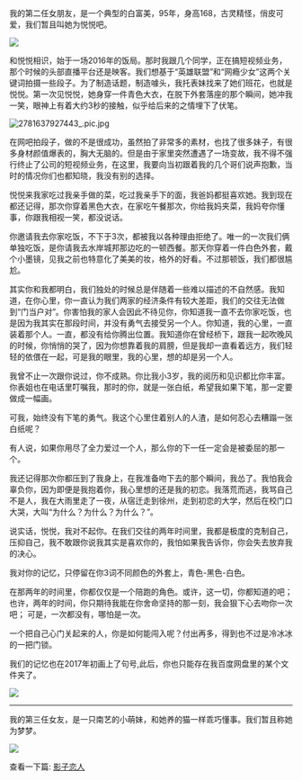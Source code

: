 我的第二任女朋友，是一个典型的白富美，95年，身高168，古灵精怪，俏皮可爱，我们暂且叫她为悦悦吧。

![](https://i.loli.net/2021/11/26/X8rEAaO4dnJp7ky.jpg)

和悦悦相识，始于一场2016年的饭局。那时我跟几个同学，正在搞短视频业务，那个时候的头部直播平台还是映客。我们想基于“英雄联盟”和“网瘾少女”这两个关键词拍摄一些段子。为了制造话题，制造噱头，我托表妹找来了她们班花，也就是悦悦。第一次见悦悦，她身穿一件青色大衣，在脱下外套落座的那个瞬间，她冲我一笑，眼神上有着大约3秒的接触，似乎给后来的之情埋下了伏笔。

![2781637927443_.pic.jpg](https://i.loli.net/2021/11/26/wER7yTZtzqKbkPG.jpg)

在网吧拍段子，做的不是很成功，虽然拍了非常多的素材，也找了很多妹子，有很多身材颜值爆表的，胸大无脑的。但是由于家里突然遭遇了一场变故，我不得不强行终止了公司的短视频业务，在这里，我要向当初跟着我的几个哥们说声抱歉，当时的情况你们也都知晓，我没有别的选择。

悦悦来我家吃过我亲手做的菜，吃过我亲手下的面，我爸妈都挺喜欢她。我到现在都还记得，那次你穿着黑色大衣，在家吃午餐那次，你给我妈夹菜，我妈夸你懂事，你跟我相视一笑，都没说话。

你邀请我去你家吃饭，不下于3次，都被我以各种理由拒绝了。唯一的一次我们俩单独吃饭，是你请我去水岸城邦那边吃的一顿西餐。那天你穿着一件白色外套，戴个小墨镜，见我之前也特意化了美美的妆，格外的好看。不过那顿饭，我们都很尴尬。

其实你和我都明白，我们独处的时候总是伴随着一些难以描述的不自然感。我知道，在你心里，你一直认为我们两家的经济条件有较大差距，我们的交往无法做到“门当户对”。你害怕我的家人会因此不待见你，你知道我一直不去你家吃饭，也是因为我其实在那段时间，并没有勇气去接受另一个人。你知道，我的心里，一直装着那个人。一直，都没有给你腾出位置。我知道你在曾经桥下，跟我一起吹晚风的时候，你悄悄的哭了，因为你想靠着我的肩膀，但是我却一直看着远方，我们轻轻的依偎在一起，可是我的眼里，我的心里，想的却是另一个人。

我曾不止一次跟你说过，你不成熟。你比我小3岁，我的阅历和见识都比你丰富。你表姐也在电话里叮嘱我，那时的你，就是一张白纸，希望我如果下笔，那一定要做成一幅画。

可我，始终没有下笔的勇气。我这个心里住着别人的人渣，是如何忍心去糟蹋一张白纸呢？

有人说，如果你用尽了全力爱过一个人，那么你的下一任一定会是被委屈的那一个。

我还记得那次你都压到了我身上，在我准备吻下去的那个瞬间，我怂了。我怕我会辜负你，因为即便是我抱着你，我心里想的还是我的初恋。我落荒而逃，我骂自己不是人，我在大雨里走了一夜，从宿迁走到徐州，走到初恋的大学，然后在校门口大哭，大叫“为什么？为什么？为什么？”。

说实话，悦悦，我对不起你。在我们交往的两年时间里，我都是极度的克制自己，压抑自己，我不敢跟你说我其实是喜欢你的，我怕如果我告诉你，你会失去放弃我的决心。

我对你的记忆，只停留在你3词不同颜色的外套上，青色-黑色-白色。

在那两年的时间里，你都仅仅是一个陪跑的角色。或许，这一切，你都知道的吧；
也许，两年的时间，你只期待我能在你舍命坚持的那一刻，我会狠下心去吻你一次吧；
可是，一次都没有，哪怕是一次。

一个把自己心门关起来的人，你是如何能闯入呢？付出再多，得到也不过是冷冰冰的一把门锁。

我们的记忆也在2017年初画上了句号,此后，你也只能存在我百度网盘里的某个文件夹了。

![](https://i.loli.net/2021/11/25/G4xPfKlc6Mvp7Xb.jpg)

---


我的第三任女友，是一只南艺的小萌妹，和她养的猫一样乖巧懂事。我们暂且称她为梦梦。

![](https://i.loli.net/2021/11/25/PNuV7meSU51lqzy.jpg)

查看一下篇: [影子恋人](part-3/what-is-love-3.md)
